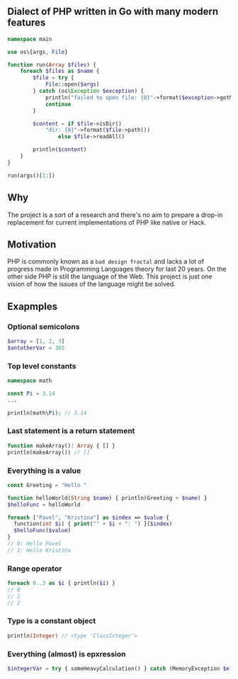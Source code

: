 ## Dialect of PHP written in Go with many modern features
```php
namespace main

use os\{args, File}

function run(Array $files) {
	foreach $files as $name {
		$file = try { 
    		File::open($args) 
   		} catch (os\Exception $exception) {
    		println("failed to open file: {0}"->format($exception->getMessage()))
      		continue
		}

    	$content = if $file->isDir() 
			"dir: {0}"->format($file->path()) 
				else $file->readAll()

		println($content)
	}
}

run(args()[1:])

```
## Why
The project is a sort of a research and there's no aim to prepare a drop-in replacement for current implementations of PHP like native or Hack.

## Motivation
PHP is commonly known as a `bad design fractal` and lacks a lot of progress made in Programming Languages theory for last 20 years. On the other side PHP is still the language of the Web. This project is just one vision of how the issues of the language might be solved.

## Exapmples

### Optional semicolons
```php
$array = [1, 2, 3]
$antotherVar = 365
```

### Top level constants
```php
namespace math

const Pi = 3.14
...

println(math\Pi); // 3.14

```

### Last statement is a return statement
```php
function makeArray(): Array { [] }
println(makeArray()) // []
```

### Everything is a value
```php
const Greeting = "Hello "

function helloWorld(String $name) { println(Greeting + $name) }
$helloFunc = helloWorld

foreach ["Pavel", "Kristina"] as $index => $value {
  function(int $i) { print("" + $i + ": ") }($index)
  $helloFunc($value)
}
// 0: Hello Pavel
// 1: Hello Kristina
```

### Range operator
```php
foreach 0..3 as $i { println($i) }
// 0
// 1
// 2
```

### Type is a constant object
```php
println(Integer) // <type 'ClassInteger'>
```

### Everything (almost) is epxression
```php
$integerVar = try { someHeavyCalculation() } catch (MemoryException $e) { 0 }
```
